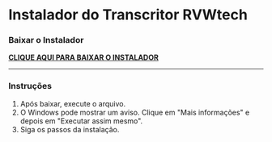 # Instalador do Transcritor RVWtech

### Baixar o Instalador

[**CLIQUE AQUI PARA BAIXAR O INSTALADOR**](https://github.com/rvwierzba/Transcritor/releases/download/v1.0.0/TranscritorApp.exe)

---

### Instruções

1.  Após baixar, execute o arquivo.
2.  O Windows pode mostrar um aviso. Clique em "Mais informações" e depois em "Executar assim mesmo".
3.  Siga os passos da instalação.

